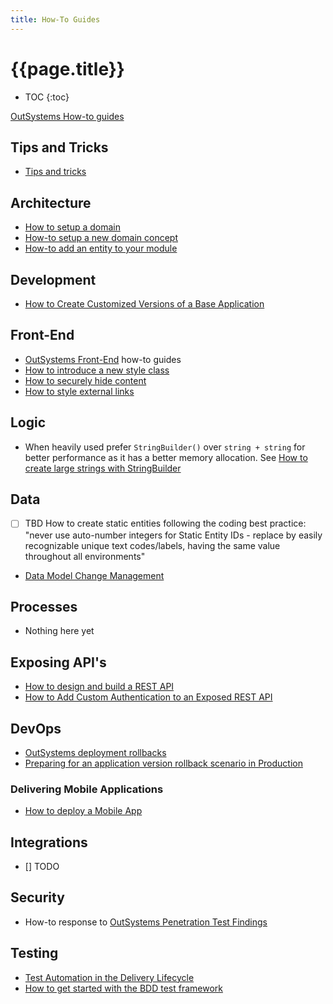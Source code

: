 ```yaml
---
title: How-To Guides
---
```

# {{page.title}}

* TOC
{:toc}

[OutSystems How-to guides]

## Tips and Tricks

* [Tips and tricks]

## Architecture

* [How to setup a domain](how-to-setup-a-new-domain.md)
* [How-to setup a new domain concept](how-to-setup-a-new-domain-concept.md)
* [How-to add an entity to your module](how-to-add-an-entity-to-your-module.md)

## Development

* [How to Create Customized Versions of a Base Application](https://itnext.io/how-to-dynamically-import-the-customized-product-theme-in-the-base-product-b10b534e3e1a")

## Front-End

* [OutSystems Front-End</a> how-to guides](https://success.outsystems.com/Documentation/How-to_Guides/Front-End)
* [How to introduce a new style class](how-to-introduce-a-new-style-class.md)
* [How to securely hide content](how-to-securely-hide-content.md)
* [How to style external links](how-to-style-externallinks.md)

## Logic

* When heavily used prefer `StringBuilder()` over `string + string` for better performance as it has a better memory allocation. See [How to create large strings with StringBuilder](https://success.outsystems.com/Documentation/How-to_Guides/Logic/How_to_create_large_strings_with_StringBuilder)

## Data

* [ ] TBD How to create static entities following the coding best practice: "never use auto-number integers for Static Entity IDs - replace by easily recognizable unique text codes/labels, having the same value throughout all environments"
* [Data Model Change Management](DataModelChangeManagement.md)

## Processes

* Nothing here yet

## Exposing API's

* [How to design and build a REST API](how-to-draft-a-rest-api.md)
* [How to Add Custom Authentication to an Exposed REST API](how-to-add-custom-authentication-to-an-exposed-rest-api.md)

## DevOps

* [OutSystems deployment rollbacks](https://itnext.io/outsystems-deployment-rollbacks-8b3c010f5f90)
* [Preparing for an application version rollback scenario in Production](https://www.outsystems.com/forums/discussion/15466/preparing-for-an-application-version-rollback-scenario-in-production/)

### Delivering Mobile Applications

* [How to deploy a Mobile App](how-to-deploy-a-mobile-app.md)

## Integrations

* [] TODO

## Security

* How-to response to [OutSystems Penetration Test Findings](OutSystemsPenTestFindings.md)

## Testing

* [Test Automation in the Delivery Lifecycle](https://success.outsystems.com/Documentation/11/Managing_the_Applications_Lifecycle/Test_Automation_in_the_Delivery_Lifecycle)
* [How to get started with the BDD test framework](How-to-get-started-with-the-BDD-testframework.md)

[OutSystems How-To Guides]: https://success.outsystems.com/Documentation/How-to_Guides
[OutSystems How-to guides]: https://success.outsystems.com/Documentation/How-to_Guides
[Tips and tricks]: TipsAndTricks.md
